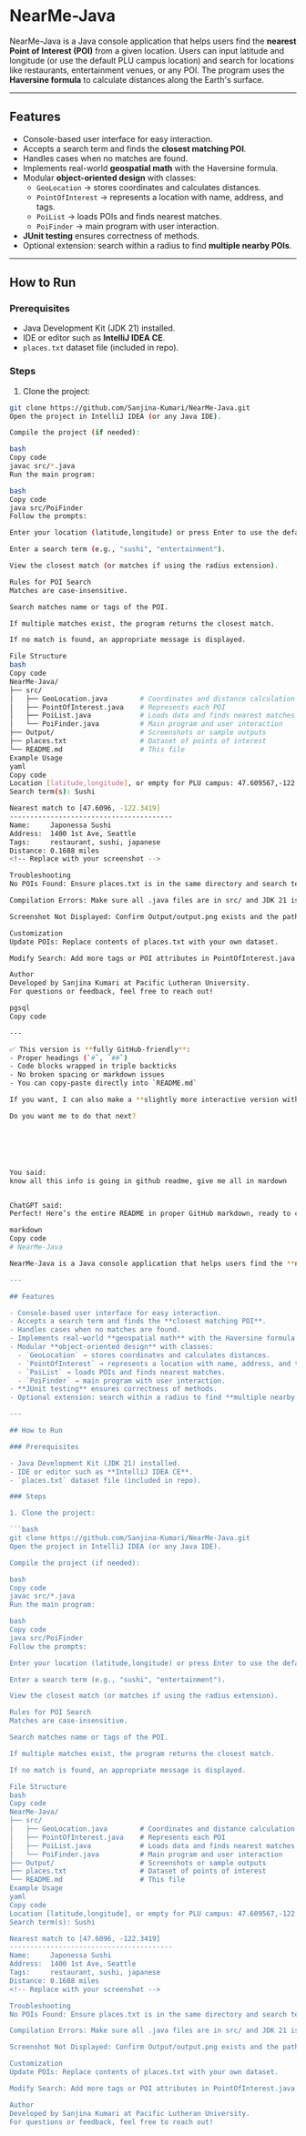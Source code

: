 # NearMe-Java

NearMe-Java is a Java console application that helps users find the **nearest Point of Interest (POI)** from a given location. Users can input latitude and longitude (or use the default PLU campus location) and search for locations like restaurants, entertainment venues, or any POI. The program uses the **Haversine formula** to calculate distances along the Earth's surface.

---

## Features

- Console-based user interface for easy interaction.  
- Accepts a search term and finds the **closest matching POI**.  
- Handles cases when no matches are found.  
- Implements real-world **geospatial math** with the Haversine formula.  
- Modular **object-oriented design** with classes:
  - `GeoLocation` → stores coordinates and calculates distances.  
  - `PointOfInterest` → represents a location with name, address, and tags.  
  - `PoiList` → loads POIs and finds nearest matches.  
  - `PoiFinder` → main program with user interaction.  
- **JUnit testing** ensures correctness of methods.  
- Optional extension: search within a radius to find **multiple nearby POIs**.

---

## How to Run

### Prerequisites

- Java Development Kit (JDK 21) installed.  
- IDE or editor such as **IntelliJ IDEA CE**.  
- `places.txt` dataset file (included in repo).  

### Steps

1. Clone the project:

```bash
git clone https://github.com/Sanjina-Kumari/NearMe-Java.git
Open the project in IntelliJ IDEA (or any Java IDE).

Compile the project (if needed):

bash
Copy code
javac src/*.java
Run the main program:

bash
Copy code
java src/PoiFinder
Follow the prompts:

Enter your location (latitude,longitude) or press Enter to use the default PLU campus.

Enter a search term (e.g., "sushi", "entertainment").

View the closest match (or matches if using the radius extension).

Rules for POI Search
Matches are case-insensitive.

Search matches name or tags of the POI.

If multiple matches exist, the program returns the closest match.

If no match is found, an appropriate message is displayed.

File Structure
bash
Copy code
NearMe-Java/
├── src/
│   ├── GeoLocation.java        # Coordinates and distance calculation
│   ├── PointOfInterest.java    # Represents each POI
│   ├── PoiList.java            # Loads data and finds nearest matches
│   └── PoiFinder.java          # Main program and user interaction
├── Output/                     # Screenshots or sample outputs
├── places.txt                  # Dataset of points of interest
└── README.md                   # This file
Example Usage
yaml
Copy code
Location [latitude,longitude], or empty for PLU campus: 47.609567,-122.34185
Search term(s): Sushi

Nearest match to [47.6096, -122.3419]
----------------------------------------
Name:     Japonessa Sushi
Address:  1400 1st Ave, Seattle
Tags:     restaurant, sushi, japanese
Distance: 0.1688 miles
<!-- Replace with your screenshot -->

Troubleshooting
No POIs Found: Ensure places.txt is in the same directory and search terms are valid.

Compilation Errors: Make sure all .java files are in src/ and JDK 21 is installed.

Screenshot Not Displayed: Confirm Output/output.png exists and the path is correct.

Customization
Update POIs: Replace contents of places.txt with your own dataset.

Modify Search: Add more tags or POI attributes in PointOfInterest.java.

Author
Developed by Sanjina Kumari at Pacific Lutheran University.
For questions or feedback, feel free to reach out!

pgsql
Copy code

---

✅ This version is **fully GitHub-friendly**:  
- Proper headings (`#`, `##`)  
- Code blocks wrapped in triple backticks  
- No broken spacing or markdown issues  
- You can copy-paste directly into `README.md`  

If you want, I can also make a **slightly more interactive version with a table of contents and links to sections** like professional repos have.  

Do you want me to do that next?






You said:
know all this info is going in github readme, give me all in mardown


ChatGPT said:
Perfect! Here’s the entire README in proper GitHub markdown, ready to copy-paste into your README.md. I’ve formatted everything — headings, code blocks, file structure, screenshots, lists — so it works perfectly on GitHub.

markdown
Copy code
# NearMe-Java

NearMe-Java is a Java console application that helps users find the **nearest Point of Interest (POI)** from a given location. Users can input latitude and longitude (or use the default PLU campus location) and search for locations like restaurants, entertainment venues, or any POI. The program uses the **Haversine formula** to calculate distances along the Earth's surface.

---

## Features

- Console-based user interface for easy interaction.  
- Accepts a search term and finds the **closest matching POI**.  
- Handles cases when no matches are found.  
- Implements real-world **geospatial math** with the Haversine formula.  
- Modular **object-oriented design** with classes:
  - `GeoLocation` → stores coordinates and calculates distances.  
  - `PointOfInterest` → represents a location with name, address, and tags.  
  - `PoiList` → loads POIs and finds nearest matches.  
  - `PoiFinder` → main program with user interaction.  
- **JUnit testing** ensures correctness of methods.  
- Optional extension: search within a radius to find **multiple nearby POIs**.

---

## How to Run

### Prerequisites

- Java Development Kit (JDK 21) installed.  
- IDE or editor such as **IntelliJ IDEA CE**.  
- `places.txt` dataset file (included in repo).  

### Steps

1. Clone the project:

```bash
git clone https://github.com/Sanjina-Kumari/NearMe-Java.git
Open the project in IntelliJ IDEA (or any Java IDE).

Compile the project (if needed):

bash
Copy code
javac src/*.java
Run the main program:

bash
Copy code
java src/PoiFinder
Follow the prompts:

Enter your location (latitude,longitude) or press Enter to use the default PLU campus.

Enter a search term (e.g., "sushi", "entertainment").

View the closest match (or matches if using the radius extension).

Rules for POI Search
Matches are case-insensitive.

Search matches name or tags of the POI.

If multiple matches exist, the program returns the closest match.

If no match is found, an appropriate message is displayed.

File Structure
bash
Copy code
NearMe-Java/
├── src/
│   ├── GeoLocation.java        # Coordinates and distance calculation
│   ├── PointOfInterest.java    # Represents each POI
│   ├── PoiList.java            # Loads data and finds nearest matches
│   └── PoiFinder.java          # Main program and user interaction
├── Output/                     # Screenshots or sample outputs
├── places.txt                  # Dataset of points of interest
└── README.md                   # This file
Example Usage
yaml
Copy code
Location [latitude,longitude], or empty for PLU campus: 47.609567,-122.34185
Search term(s): Sushi

Nearest match to [47.6096, -122.3419]
----------------------------------------
Name:     Japonessa Sushi
Address:  1400 1st Ave, Seattle
Tags:     restaurant, sushi, japanese
Distance: 0.1688 miles
<!-- Replace with your screenshot -->

Troubleshooting
No POIs Found: Ensure places.txt is in the same directory and search terms are valid.

Compilation Errors: Make sure all .java files are in src/ and JDK 21 is installed.

Screenshot Not Displayed: Confirm Output/output.png exists and the path is correct.

Customization
Update POIs: Replace contents of places.txt with your own dataset.

Modify Search: Add more tags or POI attributes in PointOfInterest.java.

Author
Developed by Sanjina Kumari at Pacific Lutheran University.
For questions or feedback, feel free to reach out!
